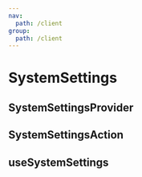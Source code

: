 ```yaml
---
nav:
  path: /client
group:
  path: /client
---
```


# SystemSettings

## SystemSettingsProvider

## SystemSettingsAction

## useSystemSettings


